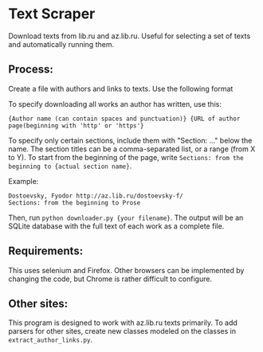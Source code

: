 
Text Scraper
========

Download texts from lib.ru and az.lib.ru. Useful for selecting a set of texts and automatically running them.

Process:
------

Create a file with authors and links to texts. Use the following format

To specify downloading all works an author has written, use this:
```
{Author name (can contain spaces and punctuation)} {URL of author page(beginning with 'http' or 'https'}
```

To specify only certain sections, include them with "Section: ..." below the name. The section titles
can be a comma-separated list, or a range (from X to Y). To start from the beginning of the page, write
`Sections: from the beginning to {actual section name}`.

Example:
```
Dostoevsky, Fyodor http://az.lib.ru/dostoevsky-f/
Sections: from the beginning to Prose
```

Then, run `python downloader.py {your filename}`. The output will be an SQLite database with the full
text of each work as a complete file.

Requirements:
----

This uses selenium and Firefox. Other browsers can be implemented by changing the code, but Chrome
is rather difficult to configure.


Other sites:
-----

This program is designed to work with az.lib.ru texts primarily. To add parsers for other sites,
create new classes modeled on the classes in `extract_author_links.py`. 

